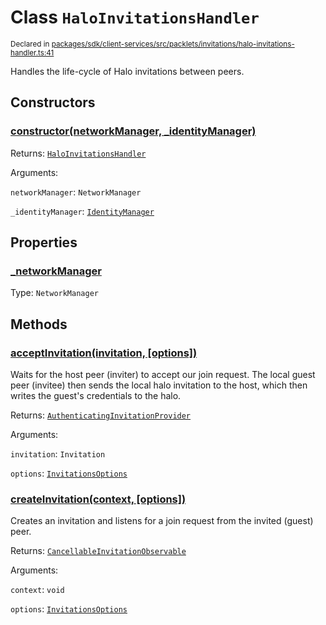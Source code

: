 # Class `HaloInvitationsHandler`
<sub>Declared in [packages/sdk/client-services/src/packlets/invitations/halo-invitations-handler.ts:41](https://github.com/dxos/protocols/blob/main/packages/sdk/client-services/src/packlets/invitations/halo-invitations-handler.ts#L41)</sub>


Handles the life-cycle of Halo invitations between peers.

## Constructors
### [constructor(networkManager, _identityManager)](https://github.com/dxos/protocols/blob/main/packages/sdk/client-services/src/packlets/invitations/halo-invitations-handler.ts#L43)


Returns: <code>[HaloInvitationsHandler](/api/@dxos/client-services/classes/HaloInvitationsHandler)</code>

Arguments: 

`networkManager`: <code>NetworkManager</code>

`_identityManager`: <code>[IdentityManager](/api/@dxos/client-services/classes/IdentityManager)</code>

## Properties
### [_networkManager](https://github.com/dxos/protocols/blob/main/packages/sdk/client-services/src/packlets/invitations/invitations-handler.ts#L57)
Type: <code>NetworkManager</code>

## Methods
### [acceptInvitation(invitation, \[options\])](https://github.com/dxos/protocols/blob/main/packages/sdk/client-services/src/packlets/invitations/halo-invitations-handler.ts#L175)


Waits for the host peer (inviter) to accept our join request.
The local guest peer (invitee) then sends the local halo invitation to the host,
which then writes the guest's credentials to the halo.

Returns: <code>[AuthenticatingInvitationProvider](/api/@dxos/client-services/classes/AuthenticatingInvitationProvider)</code>

Arguments: 

`invitation`: <code>Invitation</code>

`options`: <code>[InvitationsOptions](/api/@dxos/client-services/types/InvitationsOptions)</code>
### [createInvitation(context, \[options\])](https://github.com/dxos/protocols/blob/main/packages/sdk/client-services/src/packlets/invitations/halo-invitations-handler.ts#L53)


Creates an invitation and listens for a join request from the invited (guest) peer.

Returns: <code>[CancellableInvitationObservable](/api/@dxos/client-services/interfaces/CancellableInvitationObservable)</code>

Arguments: 

`context`: <code>void</code>

`options`: <code>[InvitationsOptions](/api/@dxos/client-services/types/InvitationsOptions)</code>